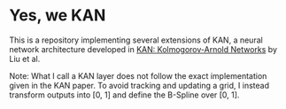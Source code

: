 # Yes, we KAN

This is a repository implementing several extensions of KAN, a neural network architecture developed in [KAN: Kolmogorov-Arnold Networks](https://arxiv.org/abs/2404.19756) by Liu et al.

Note: What I call a KAN layer does not follow the exact implementation given in the KAN paper.
To avoid tracking and updating a grid, I instead transform outputs into [0, 1] and define the B-Spline over [0, 1].